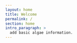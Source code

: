 ```yaml
---
layout: home
title: Welcome
permalink: /
section: home
intro_paragraph: >
  add basic algae information.
---
```

